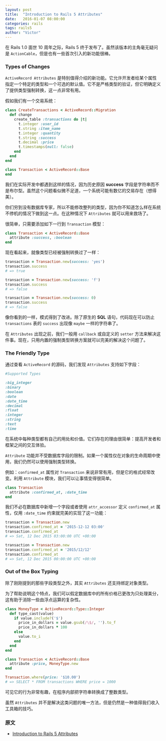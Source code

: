 ```yaml
---
layout: post
title:  "Introduction to Rails 5 Attributes"
date:   2016-01-07 08:00:00
categories: rails
tags: rails5
author: "Victor"
---
```


在 Rails 1.0 面世 10 周年之际，Rails 5 终于发布了。虽然该版本的主角毫无疑问是 `ActionCable`，但是也有一些首次引入的新功能很棒。

### Types of Changes

`ActiveRecord Attributes` 是特别值得介绍的新功能。它允许开发者给某个属性指定一个特定的类型和一个可选的默认值。它不是严格类型的验证，但它明确定义了提供类型强制转换，这一点非常有用。

假如我们有一个交易系统：

```ruby
class CreateTransactions < ActiveRecord::Migration
  def change
    create_table :transactions do |t|
      t.integer :user_id
      t.string :item_name
      t.integer :quantity
      t.string :success
      t.decimal :price
      t.timestamps(null: false)
    end
  end
end

class Transaction < ActiveRecord::Base
end
```

我们在实际开发中都遇到这样的情况，因为历史原因 **success** 字段是字符串而不是布尔型。虽然这个问题看似微不足道，一个系统可能有数亿的交易存在（想得美）。

你们穷到没有数据库专家，所以不能修改整列的类型，因为你不知道怎么样在系统不停机的情况下做到这一点。在这种情况下 `Attributes` 就可以用来救场了。

很简单，只需要添加如下一行到 `Transaction` 模型：

```ruby
class Transaction < ActiveRecord::Base
  attribute :success, :boolean
end
```

现在看起来，就像类型已经被强制转换过了一样：

```ruby
transaction = Transaction.new(success: 'yes')
transaction.success
# => true

transaction = Transaction.new(success: 'f')
transaction.success
# => false

transaction = Transaction.new(success: 0)
transaction.success
# => false
```

像你看到的一样，模式得到了改进。除了原生的 **SQL** 语句，代码现在可以防止 `transactions` 表的 `success` 出现像 `maybe` 一样的字符串了。

在 `Attributes` 出现之前，我们一般用 `callback` 或自定义的 `setter` 方法来解决这件事。现在，只用内置的强制类型转换方案就可以完美的解决这个问题了。

### The Friendly Type

通过查看 `ActiveRecord` 的源码，我们发现 `Attributes` 支持如下字段：

```ruby
#Supported Types

:big_integer
:binary
:boolean
:date
:date_time
:decimal
:float
:integer
:string
:text
:time
```

在系统中每种类型都有自己的用处和价值。它们存在的理由很简单：提高开发者和框架之间的交互体验。

`Attribute` 功能并不受数据库字段的限制。如果一个属性仅在对象的生命周期中使用，我们仍然可以使用强制类型转换。

例如：`confirmed_at` 属性对 `Transaction` 来说非常有用，但是它的格式经常改变。利用 `Attribute` 模块，我们可以让事情变得很简单。

```ruby
class Transaction
  attribute :confirmed_at, :date_time
end
```

我们不必在数据库中新增一个字段或者使用 `attr_accessor` 定义 `confirmed_at` 属性，仅用 `:date_time` 约束就完美的实现了这一功能：

```ruby
transaction = Transaction.new
transaction.confirmed_at = '2015-12-12 03:00'
transaction.confirmed_at
# => Sat, 12 Dec 2015 03:00:00 UTC +00:00

transaction = Transaction.new
transaction.confirmed_at = '2015/12/12'
transaction.confirmed_at
# => Sat, 12 Dec 2015 00:00:00 UTC +00:00
```

### Out of the Box Typing

除了刚刚提到的那些字段类型之外，其实 `Attributes` 还支持绑定对象类型。

为了帮助说明这个特点，我们可以假定数据库中的所有价格已更改为只处理美分，这有助于消除一些由浮点运算的复杂性。

```ruby
class MoneyType < ActiveRecord::Type::Integer
  def type_cast(value)
    if value.include?('$')
      price_in_dollars = value.gsub(/\$/, '').to_f
      price_in_dollars * 100
    else
      value.to_i
    end
  end
end
```

```ruby
class Transaction < ActiveRecord::Base
  attribute :price, MoneyType.new
end
```

```ruby
Transaction.where(price: '$10.00')
# => SELECT * FROM transactions WHERE price = 1000
```

可见它的行为非常有趣，在程序内部把字符串转换成了整数类型。

虽然 `Attributes` 并不是解决这类问题的唯一方法，但是仍然是一种值得我们收入工具箱的技巧。

### 原文

* [Introduction to Rails 5 Attributes](http://jakeyesbeck.com/2015/12/20/rails-5-attributes)
